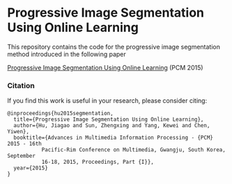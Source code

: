 # Progressive Image Segmentation Using Online Learning

This repository contains the code for the progressive image segmentation method introduced in the following paper

[Progressive Image Segmentation Using Online Learning](https://doi.org/10.1007/978-3-319-24075-6_18) (PCM 2015)

### Citation
If you find this work is useful in your research, please consider citing:

	@inproceedings{hu2015segmentation,
	  title={Progressive Image Segmentation Using Online Learning},
	  author={Hu, Jiagao and Sun, Zhengxing and Yang, Kewei and Chen, Yiwen},
	  booktitle={Advances in Multimedia Information Processing - {PCM} 2015 - 16th
               Pacific-Rim Conference on Multimedia, Gwangju, South Korea, September
               16-18, 2015, Proceedings, Part {I}},
	  year={2015}
	}
	